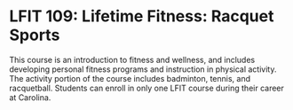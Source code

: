 # LFIT 109: Lifetime Fitness: Racquet Sports

This course is an introduction to fitness and wellness, and includes developing personal fitness programs and instruction in physical activity. The activity portion of the course includes badminton, tennis, and racquetball. Students can enroll in only one LFIT course during their career at Carolina.